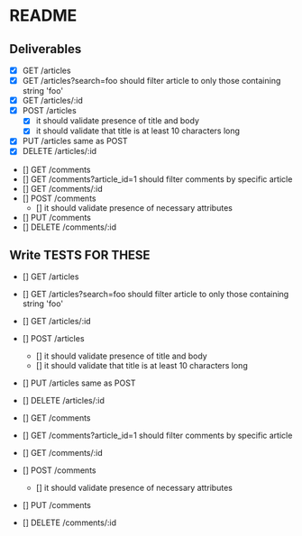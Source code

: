 # README

## Deliverables

- [x] GET /articles
- [x] GET /articles?search=foo
  should filter article to only those containing string 'foo'
- [x] GET /articles/:id
- [x] POST /articles
  - [x] it should validate presence of title and body
  - [x] it should validate that title is at least 10 characters long
- [x] PUT /articles
  same as POST
- [x] DELETE /articles/:id

- [] GET /comments
- [] GET /comments?article_id=1
  should filter comments by specific article
- [] GET /comments/:id
- [] POST /comments
  - [] it should validate presence of necessary attributes
- [] PUT /comments
- [] DELETE /comments/:id

## Write TESTS FOR THESE  
- [] GET /articles
- [] GET /articles?search=foo
  should filter article to only those containing string 'foo'
- [] GET /articles/:id
- [] POST /articles
  - [] it should validate presence of title and body
  - [] it should validate that title is at least 10 characters long
- [] PUT /articles
  same as POST
- [] DELETE /articles/:id

- [] GET /comments
- [] GET /comments?article_id=1
  should filter comments by specific article
- [] GET /comments/:id
- [] POST /comments
  - [] it should validate presence of necessary attributes
- [] PUT /comments
- [] DELETE /comments/:id
